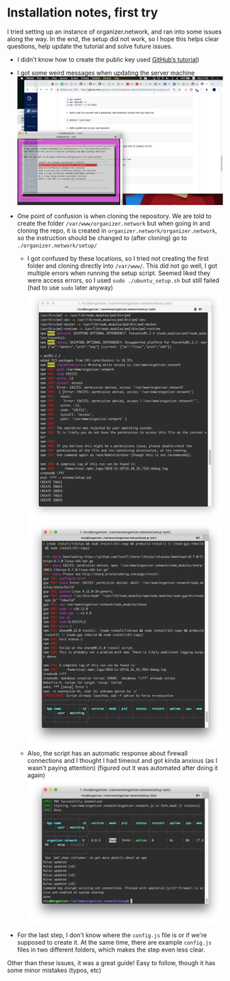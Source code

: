 # Installation notes, first try

I tried setting up an instance of organizer.network, and ran into some issues along the way. In the end, the setup did not work, so I hope this helps clear questions, help update the tutorial and solve future issues.

- I didn’t know how to create the public key used [GitHub’s tutorial](https://help.github.com/articles/generating-a-new-ssh-key-and-adding-it-to-the-ssh-agent))
- I got some weird messages when updating the server machine
![weird message](01_1message.png)
- One point of confusion is when cloning the repository. We are told to create the folder `/var/www/organizer.network` but when going in and cloning the repo, it is created in `organizer.network/organizer.network`, so the instruction should be changed to (after cloning) go to `./organizer.network/setup/`
  - I got confused by these locations, so I tried not creating the first folder and cloning directly into `/var/www/`. This did not go well, I got multiple errors when running the setup script. Seemed liked they were access errors, so I used `sudo ./ubuntu_setup.sh` but still failed (had to use `sudo` later anyway)
  ![errors when setting up](01_3error.png)
  ![errors when setting up](01_4error.png)
  - Also, the script has an automatic response about firewall connections and I thought I had timeout and got kinda anxious (as I wasn't paying attention) (figured out it was automated after doing it again)
  ![automatic response](01_2automatic.png)

- For the last step, I don't know where the `config.js` file is or if we're supposed to create it. At the same time, there are example `config.js` files in two different folders, which makes the step even less clear.

Other than these issues, it was a great guide! Easy to follow, though it has some minor mistakes (typos, etc)
